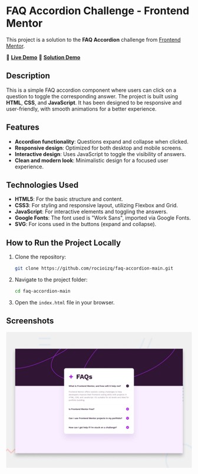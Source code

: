 # FAQ Accordion Challenge - Frontend Mentor

This project is a solution to the **FAQ Accordion** challenge from [Frontend Mentor](https://www.frontendmentor.io/challenges/faq-accordion-card-XlyjRRz0d).

🔗 **[Live Demo](https://faq-accordion-main-ashen.vercel.app/)**
🔗 **[Solution Demo](https://www.frontendmentor.io/solutions/faq-accordion-vv7qVzwowd)**

## Description  
This is a simple FAQ accordion component where users can click on a question to toggle the corresponding answer. The project is built using **HTML**, **CSS**, and **JavaScript**. It has been designed to be responsive and user-friendly, with smooth animations for a better experience.

## Features  
- **Accordion functionality**: Questions expand and collapse when clicked.
- **Responsive design**: Optimized for both desktop and mobile screens.
- **Interactive design**: Uses JavaScript to toggle the visibility of answers.
- **Clean and modern look**: Minimalistic design for a focused user experience.

## Technologies Used  
- **HTML5**: For the basic structure and content.
- **CSS3**: For styling and responsive layout, utilizing Flexbox and Grid.
- **JavaScript**: For interactive elements and toggling the answers.
- **Google Fonts**: The font used is "Work Sans", imported via Google Fonts.
- **SVG**: For icons used in the buttons (expand and collapse).

## How to Run the Project Locally  
1. Clone the repository:
    ```bash
    git clone https://github.com/rocioizq/faq-accordion-main.git
    ```
2. Navigate to the project folder:
    ```bash
    cd faq-accordion-main
    ```
3. Open the `index.html` file in your browser.

## Screenshots  
![FAQ Accordion Screenshot](./design/desktop-preview.jpg)
